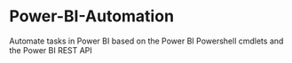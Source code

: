 # Power-BI-Automation
Automate tasks in Power BI based on the Power BI Powershell cmdlets and the Power BI REST API
